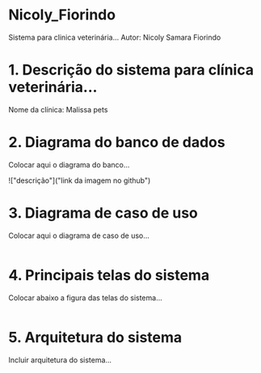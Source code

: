 # Nicoly_Fiorindo

Sistema para clinica veterinária...
Autor: Nicoly Samara Fiorindo

# 1. Descrição do sistema para clínica veterinária...

Nome da clínica:
Malissa pets


# 2. Diagrama do banco de dados

Colocar aqui o diagrama do banco...

!["descrição"]("link da imagem no github")

# 3. Diagrama de caso de uso
Colocar aqui o diagrama de caso de uso...

![]()

# 4. Principais telas do sistema
Colocar abaixo a figura das telas do sistema...

![]()

# 5. Arquitetura do sistema
Incluir arquitetura do sistema...

![]()
